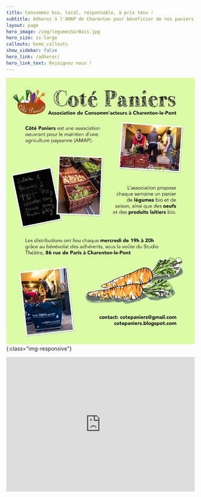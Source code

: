 ```yaml
---
title: Consommez bio, local, responsable, à prix tenu !
subtitle: Adherez à l'AMAP de Charenton pour bénéficier de nos paniers bio.
layout: page
hero_image: /img/legumesSurBois.jpg
hero_size: is-large
callouts: home_callouts
show_sidebar: false
hero_link: /adherer/
hero_link_text: Rejoignez nous !
---
```




![flyerAmap](/img/flyerAmapCharenton.jpg){:class="img-responsive"}


<iframe src="http://player.vimeo.com/video/145967023" frameborder="0" height="360" width="100%" webkitallowfullscreen="" mozallowfullscreen="" allowfullscreen=""></iframe>



